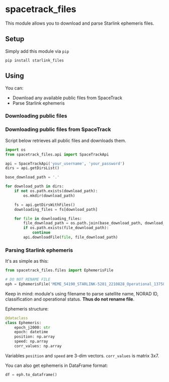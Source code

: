 # spacetrack_files

This module allows you to download and parse Starlink ephemeris files.

## Setup

Simply add this module via `pip`

```
pip install starlink_files
```

## Using

You can:

- Download any available public files from SpaceTrack
- Parse Starlink ephemeris

### Downloading public files

### Downloading public files from SpaceTrack

Script below retrieves all public files and downloads them.

```py
import os
from spacetrack_files.api import SpaceTrackApi

api = SpaceTrackApi('your_username', 'your_password')
dirs = api.getDirsList()

base_download_path = '.'

for download_path in dirs:
    if not os.path.exists(download_path):
        os.mkdir(download_path)

    fs = api.getDirsWithFiles()
    downloading_files = fs[download_path]

    for file in downloading_files:
        file_download_path = os.path.join(base_download_path, download_path, file)
        if os.path.exists(file_download_path):
            continue
        api.downloadFile(file, file_download_path)
```

### Parsing Starlink ephemeris

It's as simple as this:

```py
from spacetrack_files.files import EphemerisFile

# DO NOT RENAME FILE
eph = EphemerisFile('MEME_54190_STARLINK-5281_2210828_Operational_1375864140_UNCLASSIFIED.txt') 
```

Keep in mind: module's using filename to parse satellite name, NORAD ID, classification and operational status. **Thus do not rename file**.

Ephemeris structure:

```py
@dataclass
class Ephemeris:
    epoch_j2000: str
    epoch: datetime
    position: np.array
    speed: np.array
    corr_values: np.array
```

Variables `position` and `speed` are 3-dim vectors. `corr_values` is matrix 3x7.

You can also get ephemeris in DataFrame format:

```py
df = eph.to_dataframe()
```